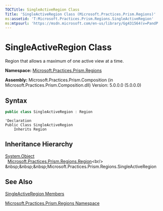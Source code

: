 ```yaml
---
TOCTitle: SingleActiveRegion Class
Title: 'SingleActiveRegion Class (Microsoft.Practices.Prism.Regions)'
ms:assetid: 'T:Microsoft.Practices.Prism.Regions.SingleActiveRegion'
ms:mtpsurl: 'https://msdn.microsoft.com/en-us/library/Gg431564(v=PandP.50)'
---
```


# SingleActiveRegion Class

Region that allows a maximum of one active view at a time.

**Namespace:** [Microsoft.Practices.Prism.Regions](https://msdn.microsoft.com/en-us/library/microsoft.practices.prism.regions(v=pandp.50))

**Assembly:** Microsoft.Practices.Prism.Composition (in Microsoft.Practices.Prism.Composition.dll) Version: 5.0.0.0 (5.0.0.0)

## Syntax

```C#
public class SingleActiveRegion : Region
```

```VB
'Declaration
Public Class SingleActiveRegion
	Inherits Region
```

## Inheritance Hierarchy

[System.Object](http://msdn2.microsoft.com/en-us/library/e5kfa45b)<br/>
&nbsp;&nbsp;[Microsoft.Practices.Prism.Regions.Region](https://msdn.microsoft.com/en-us/library/microsoft.practices.prism.regions.region(v=pandp.50))<br/>
&nbsp;&nbsp;&nbsp;Microsoft.Practices.Prism.Regions.SingleActiveRegion

## See Also

[SingleActiveRegion Members](https://msdn.microsoft.com/en-us/library/microsoft.practices.prism.regions.singleactiveregion_members(v=pandp.50))

[Microsoft.Practices.Prism.Regions Namespace](https://msdn.microsoft.com/en-us/library/microsoft.practices.prism.regions(v=pandp.50))
